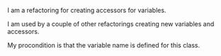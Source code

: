 I am a refactoring for creating accessors for variables.I am used by a couple of other refactorings  creating new variables and accessors.My procondition is that the variable name is defined for this class.